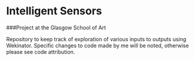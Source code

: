 # Intelligent Sensors

###Project at the Glasgow School of Art

Repository to keep track of exploration of various inputs to outputs using Wekinator.
Specific changes to code made by me will be noted, otherwise please see code attribution.
